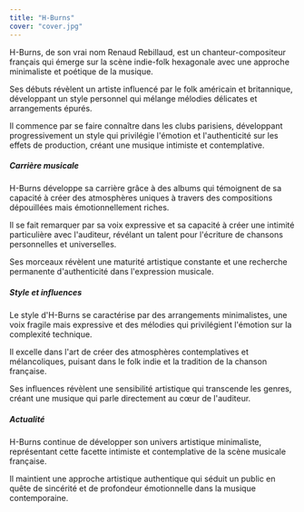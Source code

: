 ```yaml
---
title: "H-Burns"
cover: "cover.jpg"
---
```


H-Burns, de son vrai nom Renaud Rebillaud, est un chanteur-compositeur français qui émerge sur la scène indie-folk
hexagonale avec une approche minimaliste et poétique de la musique.

Ses débuts révèlent un artiste influencé par le folk américain et britannique, développant un style personnel qui
mélange mélodies délicates et arrangements épurés.

Il commence par se faire connaître dans les clubs parisiens, développant progressivement un style qui privilégie
l'émotion et l'authenticité sur les effets de production, créant une musique intimiste et contemplative.


##### Carrière musicale

H-Burns développe sa carrière grâce à des albums qui témoignent de sa capacité à créer des atmosphères uniques à travers
des compositions dépouillées mais émotionnellement riches.

Il se fait remarquer par sa voix expressive et sa capacité à créer une intimité particulière avec l'auditeur, révélant
un talent pour l'écriture de chansons personnelles et universelles.

Ses morceaux révèlent une maturité artistique constante et une recherche permanente d'authenticité dans l'expression
musicale.


##### Style et influences

Le style d'H-Burns se caractérise par des arrangements minimalistes, une voix fragile mais expressive et des mélodies
qui privilégient l'émotion sur la complexité technique.

Il excelle dans l'art de créer des atmosphères contemplatives et mélancoliques, puisant dans le folk indie et la
tradition de la chanson française.

Ses influences révèlent une sensibilité artistique qui transcende les genres, créant une musique qui parle directement
au cœur de l'auditeur.


##### Actualité

H-Burns continue de développer son univers artistique minimaliste, représentant cette facette intimiste et contemplative
de la scène musicale française.

Il maintient une approche artistique authentique qui séduit un public en quête de sincérité et de profondeur
émotionnelle dans la musique contemporaine.
